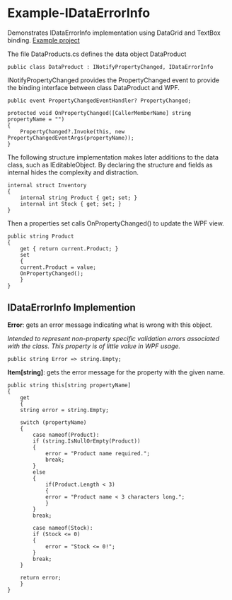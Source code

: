 # Example-IDataErrorInfo
Demonstrates IDataErrorInfo implementation using DataGrid and TextBox binding.
[Example project](https://github.com/Ray-Wynn/Example-IDataErrorInfo)


The file DataProducts.cs defines the data object DataProduct

	public class DataProduct : INotifyPropertyChanged, IDataErrorInfo

INotifyPropertyChanged provides the PropertyChanged event to provide the binding interface between class DataProduct and WPF.
 

	public event PropertyChangedEventHandler? PropertyChanged;

	protected void OnPropertyChanged([CallerMemberName] string propertyName = "")
	{
	    PropertyChanged?.Invoke(this, new PropertyChangedEventArgs(propertyName));
	}

The following structure implementation makes later additions to the data class, such as IEditableObject.
By declaring the structure and fields as internal hides the complexity and distraction.

	internal struct Inventory
	{ 
	    internal string Product { get; set; }
	    internal int Stock { get; set; }            
	}

Then a properties set calls OnPropertyChanged() to update the WPF view.

	public string Product
	{
	    get { return current.Product; }
	    set
	    {
		current.Product = value;
		OnPropertyChanged();                
	    }
	}

## IDataErrorInfo Implemention

**Error**: gets an error message indicating what is wrong with this object.

_Intended to represent non-property specific validation errors associated with the class. This property is of little value in WPF usage._

	public string Error => string.Empty;



**Item[string]**: gets the error message for the property with the given name.

	public string this[string propertyName]
	{
	    get
	    {
		string error = string.Empty;

		switch (propertyName)
		{
		    case nameof(Product):
			if (string.IsNullOrEmpty(Product))
			{
			    error = "Product name required.";
			    break;
			}
			else
			{
			    if(Product.Length < 3)
			    {
				error = "Product name < 3 characters long.";
			    }
			}
			break;

		    case nameof(Stock):
			if (Stock <= 0)
			{
			    error = "Stock <= 0!";
			}
			break;
		}

		return error;
	    }
	}

